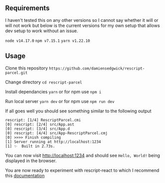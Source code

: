 ## Requirements

I haven't tested this on any other versions so I cannot say whether it will or will not work but below is the current versions for my own setup that allows dev setup to work without an issue.

`node v14.17.0`
`npm v7.15.1`
`yarn v1.22.10`

## Usage

Clone this repository `https://github.com/damiensedgwick/rescript-parcel.git`

Change directory `cd rescript-parcel`

Install dependancies `yarn` or for npm use `npm i`

Run local server `yarn dev` or for npm use `npm run dev`

If all goes well you should see something similar to the following output

```text
rescript: [1/4] RescriptParcel.cmi
[0] rescript: [2/4] src/App.ast
[0] rescript: [3/4] src/App.d
[0] rescript: [4/4] src/App-RescriptParcel.cmj
[0] >>>> Finish compiling
[1] Server running at http://localhost:1234
[1] ✨  Built in 2.73s.
```

You can now visit [http://localhost:1234](http://localhost:1234) and should see `Hello, World!` being displayed in the browser.

You are now ready to experiment with rescript-react to which I recommend this [documentation](https://rescript-lang.org/docs/react/latest/introduction)

